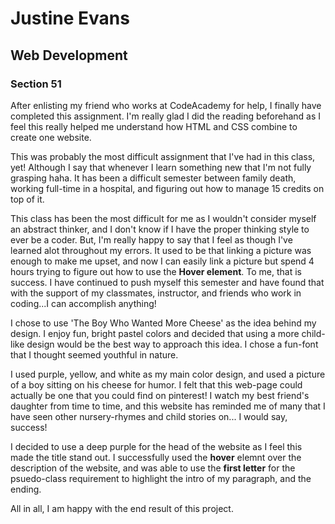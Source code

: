 # Justine Evans

## Web Development

### Section 51

After enlisting my friend who works at CodeAcademy for help, I finally have completed this assignment. I'm really glad I did the reading beforehand as I feel this really helped me understand how HTML and CSS combine to create one website.

This was probably the most difficult assignment that I've had in this class, yet! Although I say that whenever I learn something new that I'm not fully grasping haha. It has been a difficult semester between family death, working full-time in a hospital, and figuring out how to manage 15 credits on top of it.

This class has been the most difficult for me as I wouldn't consider myself an abstract thinker, and I don't know if I have the proper thinking style to ever be a coder. But, I'm really happy to say that I feel as though I've learned alot throughout my errors. It used to be that linking a picture was enough to make me upset, and now I can easily link a picture but spend 4 hours trying to figure out how to use the **Hover element**. To me, that is success. I have continued to push myself this semester and have found that with the support of my classmates, instructor, and friends who work in coding...I can accomplish anything!



I chose to use 'The Boy Who Wanted More Cheese' as the idea behind my design. I enjoy fun, bright pastel colors and decided that using a more child-like design would be the best way to approach this idea. I chose a fun-font that I thought seemed youthful in nature.

I used purple, yellow, and white as my main color design, and used a picture of a boy sitting on his cheese for humor. I felt that this web-page could actually be one that you could find on pinterest! I watch my best friend's daughter from time to time, and this website has reminded me of many that I have seen other nursery-rhymes and child stories on... I would say, success!

 I decided to use a deep purple for the head of the website as I feel this made the title stand out.
I successfully used the **hover** elemnt over the description of the website, and was able to use the **first letter** for the psuedo-class requirement to highlight the intro of my paragraph, and the ending.

All in all, I am happy with the end result of this project. 
